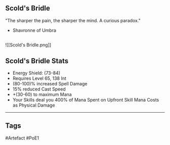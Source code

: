 ## Scold's Bridle
"The sharper the pain, the sharper the mind.
A curious paradox."
- Shavronne of Umbra
##
![[Scold's Bridle.png]]
## Scold's Bridle Stats
- Energy Shield: (73-84)
- Requires Level 65, 138 Int
- (80-100)% increased Spell Damage
- 15% reduced Cast Speed
- +(30-60) to maximum Mana
- Your Skills deal you 400% of Mana Spent on Upfront Skill Mana Costs as Physical Damage


---
## Tags
#Artefact
#PoE1